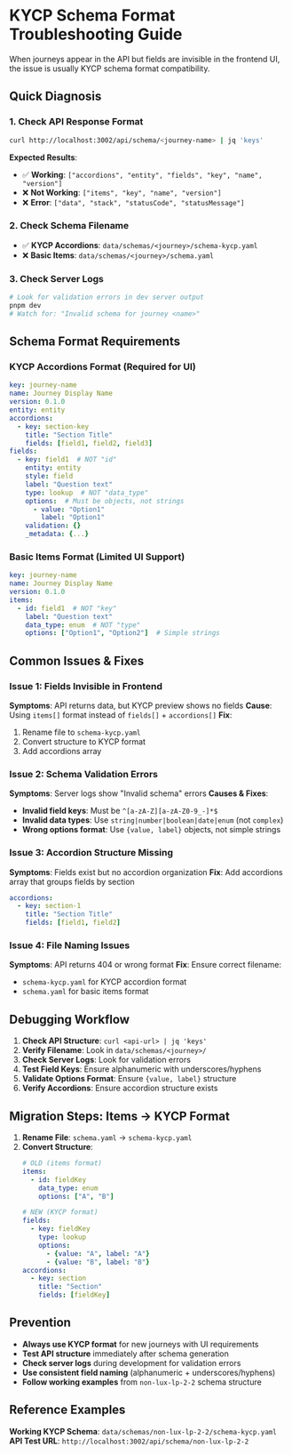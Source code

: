 # KYCP Schema Format Troubleshooting Guide

When journeys appear in the API but fields are invisible in the frontend UI, the issue is usually KYCP schema format compatibility.

## Quick Diagnosis

### 1. Check API Response Format
```bash
curl http://localhost:3002/api/schema/<journey-name> | jq 'keys'
```

**Expected Results**:
- ✅ **Working**: `["accordions", "entity", "fields", "key", "name", "version"]`
- ❌ **Not Working**: `["items", "key", "name", "version"]`
- ❌ **Error**: `["data", "stack", "statusCode", "statusMessage"]`

### 2. Check Schema Filename
- ✅ **KYCP Accordions**: `data/schemas/<journey>/schema-kycp.yaml`
- ❌ **Basic Items**: `data/schemas/<journey>/schema.yaml`

### 3. Check Server Logs
```bash
# Look for validation errors in dev server output
pnpm dev
# Watch for: "Invalid schema for journey <name>"
```

## Schema Format Requirements

### KYCP Accordions Format (Required for UI)
```yaml
key: journey-name
name: Journey Display Name
version: 0.1.0
entity: entity
accordions:
  - key: section-key
    title: "Section Title"
    fields: [field1, field2, field3]
fields:
  - key: field1  # NOT "id"
    entity: entity
    style: field
    label: "Question text"
    type: lookup  # NOT "data_type"
    options:  # Must be objects, not strings
      - value: "Option1"
        label: "Option1"
    validation: {}
    _metadata: {...}
```

### Basic Items Format (Limited UI Support)
```yaml
key: journey-name
name: Journey Display Name
version: 0.1.0
items:
  - id: field1  # NOT "key"
    label: "Question text"
    data_type: enum  # NOT "type"
    options: ["Option1", "Option2"]  # Simple strings
```

## Common Issues & Fixes

### Issue 1: Fields Invisible in Frontend
**Symptoms**: API returns data, but KYCP preview shows no fields
**Cause**: Using `items[]` format instead of `fields[]` + `accordions[]`
**Fix**:
1. Rename file to `schema-kycp.yaml`
2. Convert structure to KYCP format
3. Add accordions array

### Issue 2: Schema Validation Errors
**Symptoms**: Server logs show "Invalid schema" errors
**Causes & Fixes**:
- **Invalid field keys**: Must be `^[a-zA-Z][a-zA-Z0-9_-]*$`
- **Invalid data types**: Use `string|number|boolean|date|enum` (not `complex`)
- **Wrong options format**: Use `{value, label}` objects, not simple strings

### Issue 3: Accordion Structure Missing
**Symptoms**: Fields exist but no accordion organization
**Fix**: Add accordions array that groups fields by section
```yaml
accordions:
  - key: section-1
    title: "Section Title"
    fields: [field1, field2]
```

### Issue 4: File Naming Issues
**Symptoms**: API returns 404 or wrong format
**Fix**: Ensure correct filename:
- `schema-kycp.yaml` for KYCP accordion format
- `schema.yaml` for basic items format

## Debugging Workflow

1. **Check API Structure**: `curl <api-url> | jq 'keys'`
2. **Verify Filename**: Look in `data/schemas/<journey>/`
3. **Check Server Logs**: Look for validation errors
4. **Test Field Keys**: Ensure alphanumeric with underscores/hyphens
5. **Validate Options Format**: Ensure `{value, label}` structure
6. **Verify Accordions**: Ensure accordion structure exists

## Migration Steps: Items → KYCP Format

1. **Rename File**: `schema.yaml` → `schema-kycp.yaml`
2. **Convert Structure**:
   ```yaml
   # OLD (items format)
   items:
     - id: fieldKey
       data_type: enum
       options: ["A", "B"]

   # NEW (KYCP format)
   fields:
     - key: fieldKey
       type: lookup
       options:
         - {value: "A", label: "A"}
         - {value: "B", label: "B"}
   accordions:
     - key: section
       title: "Section"
       fields: [fieldKey]
   ```

## Prevention

- **Always use KYCP format** for new journeys with UI requirements
- **Test API structure** immediately after schema generation
- **Check server logs** during development for validation errors
- **Use consistent field naming** (alphanumeric + underscores/hyphens)
- **Follow working examples** from `non-lux-lp-2-2` schema structure

## Reference Examples

**Working KYCP Schema**: `data/schemas/non-lux-lp-2-2/schema-kycp.yaml`
**API Test URL**: `http://localhost:3002/api/schema/non-lux-lp-2-2`